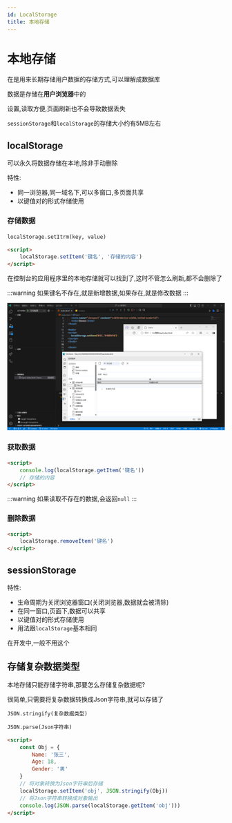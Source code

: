 ```yaml
---
id: LocalStorage
title: 本地存储
---
```


# 本地存储

在是用来长期存储用户数据的存储方式,可以理解成数据库

数据是存储在**用户浏览器**中的

设置,读取方便,页面刷新也不会导致数据丢失

`sessionStorage`和`localStorage`的存储大小约有5MB左右

## localStorage

可以永久将数据存储在本地,除非手动删除

特性:

* 同一浏览器,同一域名下,可以多窗口,多页面共享
* 以键值对的形式存储使用

### 存储数据

`localStorage.setItrm(key, value)`

```html showLineNumbers
<script>
    localStorage.setItem('键名', '存储的内容')
</script>
```

在控制台的应用程序里的本地存储就可以找到了,这时不管怎么刷新,都不会删除了

:::warning
如果键名不存在,就是新增数据,如果存在,就是修改数据
:::

![508799029fbcadb559201b96b8ecc7a087de3f1f](Assets/508799029fbcadb559201b96b8ecc7a087de3f1f.png)

### 获取数据

```html showLineNumbers
<script>
    console.log(localStorage.getItem('键名'))
    // 存储的内容
</script>
```

:::warning
如果读取不存在的数据,会返回`null`
:::

### 删除数据

```html showLineNumbers
<script>
    localStorage.removeItem('键名')
</script>
```

## sessionStorage

特性:

* 生命周期为关闭浏览器窗口(关闭浏览器,数据就会被清除)
* 在同一窗口,页面下,数据可以共享
* 以键值对的形式存储使用
* 用法跟`localStorage`基本相同

在开发中,一般不用这个

## 存储复杂数据类型

本地存储只能存储字符串,那要怎么存储复杂数据呢?

很简单,只需要将复杂数据转换成Json字符串,就可以存储了

`JSON.stringify(复杂数据类型)`

`JSON.parse(Json字符串)`

```html showLineNumbers
<script>
    const Obj = {
        Name: '张三',
        Age: 18,
        Gender: '男'
    }
    // 将对象转换为Json字符串后存储
    localStorage.setItem('obj', JSON.stringify(Obj))
    // 将Json字符串转换成对象输出
    console.log(JSON.parse(localStorage.getItem('obj')))
</script>
```

